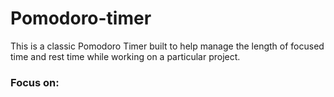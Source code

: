 # Pomodoro-timer

This is a classic Pomodoro Timer built to help manage the length of focused time and rest time while working on a particular project.

### Focus on: 

